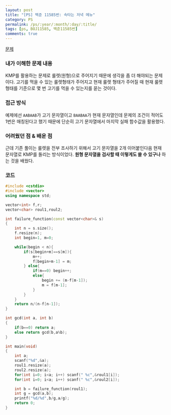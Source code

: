 ```yaml
---
layout: post
title: "[PS] 백준 11585번: 속타는 저녁 메뉴"
category: PS
permalink: /ps/:year/:month/:day/:title/
tags: [ps, BOJ11585, 백준11585번]
comments: true
---
```


[문제](https://www.acmicpc.net/problem/11585)

### 내가 이해한 문제 내용

KMP를 활용하는 문제로 룰렛(원형)으로 주어지기 때문에 생각을 좀 더 해야되는 문제이다. 고기를 먹을 수 있는 룰렛형태가 주어지고 현재 룰렛 형태가 주어질 때 현재 룰렛 형태를 기준으로 몇 번 고기를 먹을 수 있는지를 묻는 것이다.

### 접근 방식

예제에선 `AABAAB`가 고기 문자열이고 `BAABAA`가 현재 문자열인데 문제의 조건이 적어도 1번은 매칭된다고 했기 때문에 단순히 고기 문자열에서 마지막 실패 함수값을 활용했다.

### 어려웠던 점 & 배운 점

근데 기존 풀이는 룰렛을 전부 조사하기 위해서 고기 문자열을 2개 이어붙인다음 현재 문자열로 KMP를 돌리는 방식이었다. **원형 문자열을 검사할 때 이렇게도 쓸 수 있구나** 하는 것을 배웠다.

### 코드

```c++
#include <cstdio>
#include <vector>
using namespace std;

vector<int> f,r;
vector<char> roul1,roul2;

int failure_function(const vector<char>& s)
{
    int n = s.size();
    f.resize(n);
    int begin=1, m=0;

    while(begin < n){
        if(s[begin+m]==s[m]){
            m++;
            f[begin+m-1] = m;
        } else{
            if(m==0) begin++;
            else{
                begin += (m-f[m-1]);
                m = f[m-1];
            }
        }
    }
    return n/(n-f[n-1]);
}

int gcd(int a, int b)
{
    if(b==0) return a;
    else return gcd(b,a%b);
}

int main(void)
{
    int a;
    scanf("%d",&a);
    roul1.resize(a);
    roul2.resize(a);
    for(int i=0; i<a; i++) scanf(" %c",&roul1[i]);
    for(int i=0; i<a; i++) scanf(" %c",&roul2[i]);

    int b = failure_function(roul1);
    int g = gcd(a,b);
    printf("%d/%d",b/g,a/g);
    return 0;
}
```

